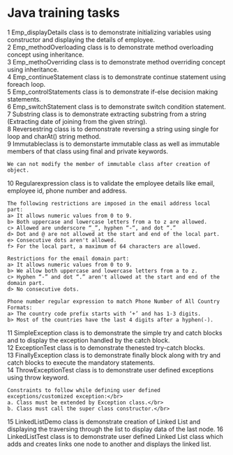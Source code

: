 # Java training tasks 

   1 Emp_displayDetails class is to demonstrate initializing variables using constructor and displaying the details of employee.</br>
   2 Emp_methodOverloading class is to demonstrate method overloading concept using inheritance.</br>
   3 Emp_methoOverriding class is to demonstrate method overriding concept using inheritance.</br>
   4 Emp_continueStatement class is to demonstrate continue statement using foreach loop.</br>
   5 Emp_controlStatements class is to demonstrate if-else decision making statements.</br>
   6 Emp_switchStatement class is to demonstrate switch condition statement.</br>
   7 Substring class is to demonstrate extracting substring from a string (Extracting date of joining from the given string).</br>
   8 Reversestring class is to demonstrate reversing a string using single for loop and charAt() string method.</br>
   9 Immutableclass is to demonstarte immutable class as well as immutable members of that class using final and private keywords.</br>

    We can not modify the member of immutable class after creation of object.

   10 Regularexpression class is to validate the employee details like email, employee id, phone number and address.

    The following restrictions are imposed in the email address local part: 
    a> It allows numeric values from 0 to 9. 
    b> Both uppercase and lowercase letters from a to z are allowed. 
    c> Allowed are underscore “_”, hyphen “-“, and dot “.” 
    d> Dot and @ are not allowed at the start and end of the local part. 
    e> Consecutive dots aren't allowed. 
    f> For the local part, a maximum of 64 characters are allowed.

    Restrictions for the email domain part: 
    a> It allows numeric values from 0 to 9. 
    b> We allow both uppercase and lowercase letters from a to z. 
    c> Hyphen “-” and dot “.” aren't allowed at the start and end of the domain part. 
    d> No consecutive dots.

    Phone number regular expression to match Phone Number of All Country Formats: 
    a> The country code prefix starts with ‘+’ and has 1-3 digits. 
    b> Most of the countries have the last 4 digits after a hyphen(-).
    
    
   11 SimpleException class is to demonstrate the simple try and catch blocks and to display the exception handled by the catch block.</br>
   12 ExceptionTest class is to demonstrate thenested try-catch blocks.</br>
   13 FinallyException class is to demonstrate finally block along with try and catch blocks to execute the mandatory statements.</br>
   14 ThrowExceptionTest class is to demonstrate user defined exceptions using throw keyword.</br>

    Constraints to follow while defining user defined exceptions/customized exception:</br>
    a. Class must be extended by Exception class.</br>
    b. Class must call the super class constructor.</br>
     
   15 LinkedListDemo class is demonstrate creation of Linked List and displaying the traversing through the list to display data of the last node.
   16 LinkedListTest class is to demonstrate user defined Linked List class which adds and creates links one node to another and displays the linked list.


